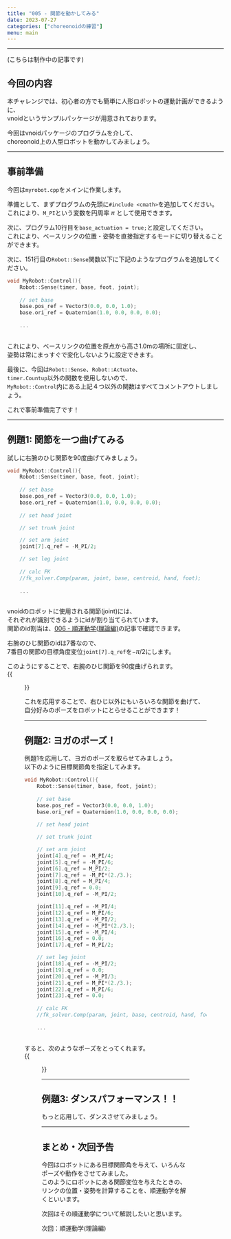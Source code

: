 ```yaml
---
title: "005 - 関節を動かしてみる"
date: 2023-07-27
categories: ["choreonoidの練習"]
menu: main
---
```


---

(こちらは制作中の記事です)

## 今回の内容

本チャレンジでは、初心者の方でも簡単に人形ロボットの運動計画ができるように、  
vnoidというサンプルパッケージが用意されております。

今回はvnoidパッケージのプログラムを介して、  
choreonoid上の人型ロボットを動かしてみましょう。

---

## 事前準備

今回は`myrobot.cpp`をメインに作業します。

準備として、まずプログラムの先頭に`#include <cmath>`を追加してください。  
これにより、`M_PI`という変数を円周率 $\pi$ として使用できます。

次に、プログラム10行目を`base_actuation = true;`と設定してください。  
これにより、ベースリンクの位置・姿勢を直接指定するモードに切り替えることができます。

次に、151行目の`Robot::Sense`関数以下に下記のようなプログラムを追加してください。  
```c
void MyRobot::Control(){
    Robot::Sense(timer, base, foot, joint);
    
    // set base
    base.pos_ref = Vector3(0.0, 0.0, 1.0);
    base.ori_ref = Quaternion(1.0, 0.0, 0.0, 0.0);
    
    ...
    
```
これにより、ベースリンクの位置を原点から高さ1.0mの場所に固定し、  
姿勢は常にまっすぐで変化しないように設定できます。

最後に、今回は`Robot::Sense`、`Robot::Actuate`、  
`timer.Countup`以外の関数を使用しないので、  
`MyRobot::Control`内にある上記４つ以外の関数はすべてコメントアウトしましょう。

これで事前準備完了です！

---

## 例題1: 関節を一つ曲げてみる

試しに右腕のひじ関節を90度曲げてみましょう。  
```c
void MyRobot::Control(){
    Robot::Sense(timer, base, foot, joint);
    
    // set base
    base.pos_ref = Vector3(0.0, 0.0, 1.0);
    base.ori_ref = Quaternion(1.0, 0.0, 0.0, 0.0);
    
    // set head joint

    // set trunk joint

    // set arm joint
    joint[7].q_ref = -M_PI/2;

    // set leg joint
    
    // calc FK
    //fk_solver.Comp(param, joint, base, centroid, hand, foot);
    
    ...
    
```
vnoidのロボットに使用される関節(joint)には、  
それぞれが識別できるようにidが割り当てられています。  
関節のid割当は、[006 - 順運動学(理論編)](https://koomiy.github.io/posts/fk_solver/)の記事で確認できます。

右腕のひじ関節のidは7番なので、  
7番目の関節の目標角度変位`joint[7].q_ref`を$-\pi/2$にします。

このようにすることで、右腕のひじ関節を90度曲げられます。  
{{<figure src="./right_elbow.gif" class="center" alt="右ひじを曲げる" width="50%">}}

これを応用することで、右ひじ以外にもいろいろな関節を曲げて、  
自分好みのポーズをロボットにとらせることができます！

---

## 例題2: ヨガのポーズ！

例題1を応用して、ヨガのポーズを取らせてみましょう。  
以下のように目標関節角を指定してみます。

```c
void MyRobot::Control(){
    Robot::Sense(timer, base, foot, joint);
    
    // set base
    base.pos_ref = Vector3(0.0, 0.0, 1.0);
    base.ori_ref = Quaternion(1.0, 0.0, 0.0, 0.0);
    
    // set head joint

    // set trunk joint

    // set arm joint
    joint[4].q_ref = -M_PI/4;
    joint[5].q_ref = -M_PI/6;
    joint[6].q_ref = M_PI/2;
    joint[7].q_ref = -M_PI*(2./3.);
    joint[8].q_ref = M_PI/4;
    joint[9].q_ref = 0.0;
    joint[10].q_ref = -M_PI/2;

    joint[11].q_ref = -M_PI/4;
    joint[12].q_ref = M_PI/6;
    joint[13].q_ref = -M_PI/2;
    joint[14].q_ref = -M_PI*(2./3.);
    joint[15].q_ref = -M_PI/4;
    joint[16].q_ref = 0.0;
    joint[17].q_ref = M_PI/2;

    // set leg joint
    joint[18].q_ref = -M_PI/2;
    joint[19].q_ref = 0.0;
    joint[20].q_ref = -M_PI/3;
    joint[21].q_ref = M_PI*(2./3.);
    joint[22].q_ref = M_PI/6;
    joint[23].q_ref = 0.0;
    
    // calc FK
    //fk_solver.Comp(param, joint, base, centroid, hand, foot);
    
    ...
    
```

すると、次のようなポーズをとってくれます。  
{{<figure src="./yoga_pose.gif" class="center" alt="ヨガのポーズ" width="50%">}}

---

## 例題3: ダンスパフォーマンス！！

もっと応用して、ダンスさせてみましょう。


---

## まとめ・次回予告

今回はロボットにある目標関節角を与えて、いろんなポーズや動作をさせてみました。  
このようにロボットにある関節変位を与えたときの、  
リンクの位置・姿勢を計算することを、順運動学を解くといいます。

次回はその順運動学について解説したいと思います。


次回：順運動学(理論編)
